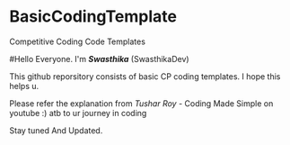# BasicCodingTemplate
Competitive Coding Code Templates 

#Hello Everyone. I'm ***Swasthika*** (SwasthikaDev) 

This github reporsitory consists of basic CP coding templates. I hope this helps u.

Please refer the explanation from *Tushar Roy* - Coding Made Simple on youtube :) atb to ur journey in coding

Stay tuned And Updated. 



